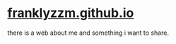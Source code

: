 # [franklyzzm.github.io](https://franklyzzm.github.io/)

there is a web about me and something i want to share.

